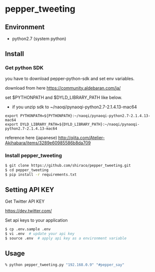 # pepper_tweeting

## Environment

* python2.7 (system python)

## Install

### Get python SDK

you have to download pepper-python-sdk and set env variables.

download from here
https://community.aldebaran.com/ja/

set $PYTHONPATH and $DYLD_LIBRARY_PATH like below.

* if you unzip sdk to ~/naoqi/pynaoqi-python2.7-2.1.4.13-mac64

```
export PYTHONPATH=${PYTHONPATH}:~/naoqi/pynaoqi-python2.7-2.1.4.13-mac64
export DYLD_LIBRARY_PATH=${DYLD_LIBRARY_PATH}:~/naoqi/pynaoqi-python2.7-2.1.4.13-mac64
```

reference here (japanese) http://qiita.com/Atelier-Akihabara/items/3289e60985586b8da709

### Install pepper_tweeting

```bash
$ git clone https://github.com/shiraco/pepper_tweeting.git
$ cd pepper_tweeting
$ pip install -r requirements.txt
```

## Setting API KEY

Get Twitter API KEY

https://dev.twitter.com/

Set api keys to your application

```bash
$ cp .env.sample .env
$ vi .env  # update your api key
$ source .env  # apply api key as a environment variable
```

## Usage

```bash
% python pepper_tweeting.py "192.168.0.9" "#pepper_say"
```
